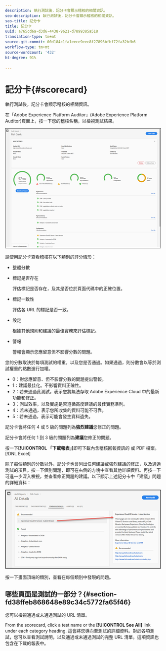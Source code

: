 ```yaml
---
description: 執行測試後，記分卡會顯示稽核的相關資訊。
seo-description: 執行測試後，記分卡會顯示稽核的相關資訊。
seo-title: 記分卡
title: 記分卡
uuid: a765cd6a-d3d6-4438-9621-d7899385a518
translation-type: tm+mt
source-git-commit: 00d184c1fa1eece9eec8f27896bfbf72fa32bfb6
workflow-type: tm+mt
source-wordcount: '432'
ht-degree: 91%

---
```



# 記分卡{#scorecard}

執行測試後，記分卡會顯示稽核的相關資訊。

在「Adobe Experience Platform Auditor」(Adobe Experience Platform Auditor)頁面上，按一下您的稽核名稱，以檢視測試結果。

![](assets/report.png)

請使用記分卡查看稽核在以下類別的評分情形：

* 整體分數
* 標記是否存在

   評估標記是否存在，及其是否位於頁面代碼中的正確位置。
* 標記一致性

   評估各 URL 的標記是否一致。
* 設定

   根據其他規則和建議的最佳實務來評估標記。
* 警報

   警報會顯示您應留意但不影響分數的問題。

您的分數取決於每項測試的權重，以及您是否通過。如果通過，則分數會以等於測試權重的點數進行加權。

* 0：對您應留意、但不影響分數的問題提出警報。
* 1：建議最佳化。不影響資料正確性。
* 2：若未通過此測試，表示您將無法存取 Adobe Experience Cloud 中的最新功能和修正。
* 3：測試效率，以及實施是否遵循高度建議的最佳實務準則。
* 4：若未通過，表示您所收集的資料可能不可靠。
* 5：若未通過，表示可能會發生資料遺失。

記分卡會將任何 4 或 5 級的問題列為&#x200B;**強烈建議**&#x200B;您修正的問題。

記分卡會將任何 1 到 3 級的問題列為&#x200B;**建議**&#x200B;您修正的問題。

按一下&#x200B;**[!UICONTROL 「下載報表」]**&#x200B;即可下載內含稽核回報資訊的 或 PDF 檔案。[!DNL Excel]

除了每個類別的分數以外，記分卡也會列出任何建議或強烈建議的修正，以及通過測試的項目。按一下個別問題，即可在右側的方塊中查看其他詳細資料。再按一下可進一步深入檢視，並查看修正問題的建議。以下顯示上述記分卡中「建議」問題的詳細資料：

![](assets/report-issue-details.png)

按一下畫面頂端的類別，查看在每個類別中發現的問題。

## 哪些頁面是測試的一部分？{#section-fd38ffeb868648e89c34c5772fa65f46}

您可以檢視通過或未通過測試的 URL 清單。

From the scorecard, click a test name or the **[!UICONTROL See All]** link under each category heading. 這會將您導向至測試的詳細資料。對於各項測試，您可以查看測試說明，以及通過或未通過測試的完整 URL 清單。這項資訊也包含在下載的報表中。
